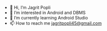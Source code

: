 - 👋 Hi, I’m Jagrit Popli
- 👀 I’m interested in Android and DBMS
- 🌱 I’m currently learning Android Studio
- 📫 How to reach me jagritpopli45@gmail.com

<!---
jagritpopli/jagritpopli is a ✨ special ✨ repository because its `README.md` (this file) appears on your GitHub profile.
You can click the Preview link to take a look at your changes.
--->
